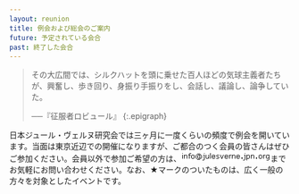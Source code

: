 ```yaml
---
layout: reunion
title: 例会および総会のご案内
future: 予定されている会合 
past: 終了した会合
---
```

> その大広間では、シルクハットを頭に乗せた百人ほどの気球主義者たちが、興奮し、歩き回り、身振り手振りをし、会話し、議論し、論争していた。
>
> ──『征服者ロビュール』
{:.epigraph}

日本ジュール・ヴェルヌ研究会では三ヶ月に一度くらいの頻度で例会を開いています。当面は東京近辺での開催になりますが、ご都合のつく会員の皆さんはぜひご参加ください。会員以外で参加ご希望の方は、![](./img/sjev2006.gif)までお気軽にお問い合わせください。なお、★マークのついたものは、広く一般の方々を対象としたイベントです。
